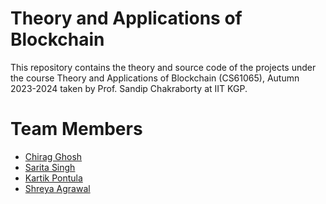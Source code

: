 # Theory and Applications of Blockchain
This repository contains the theory and source code of the projects under the course Theory and Applications of Blockchain (CS61065), Autumn 2023-2024 taken by Prof. Sandip Chakraborty at IIT KGP.

# Team Members
- [Chirag Ghosh](https://github.com/chirag-ghosh)
- [Sarita Singh](https://github.com/Sarita-Singh)
- [Kartik Pontula](https://github.com/alutnopk)
- [Shreya Agrawal](https://github.com/Shreya-Agrawal-2121)
